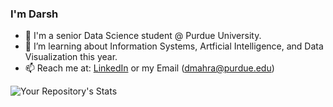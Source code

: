 ### I'm Darsh
  - 🔭 I'm a senior Data Science student @ Purdue University. 
  - 🌱 I’m learning about Information Systems, Artficial Intelligence, and Data Visualization this year. 
  - 📫 Reach me at: [LinkedIn](https://www.linkedin.com/in/dmahra/) or my Email (dmahra@purdue.edu)


![Your Repository's Stats](https://github-readme-stats.vercel.app/api?username=dMahra&show_icons=true)

<!--
**dMahra/dMahra** is a ✨ _special_ ✨ repository because its `README.md` (this file) appears on your GitHub profile.

Here are some ideas to get you started:

- 🔭 I’m currently working on ...
- 🌱 I’m currently learning ...
- 👯 I’m looking to collaborate on ...
- 🤔 I’m looking for help with ...
- 💬 Ask me about ...
- 📫 How to reach me: ...
- 😄 Pronouns: ...
- ⚡ Fun fact: ...
-->
